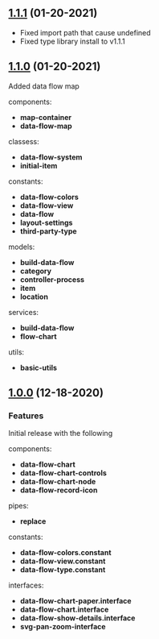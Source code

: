 ## [1.1.1](https://stash.truste.com/projects/UI/repos/ta-rhea-ui-library/browse) (01-20-2021)

- Fixed import path that cause undefined
- Fixed type library install to v1.1.1

## [1.1.0](https://stash.truste.com/projects/UI/repos/ta-rhea-ui-library/browse) (01-20-2021)

Added data flow map

components:

- **map-container**
- **data-flow-map**

classess:

- **data-flow-system**
- **initial-item**

constants:

- **data-flow-colors**
- **data-flow-view**
- **data-flow**
- **layout-settings**
- **third-party-type**

models:

- **build-data-flow**
- **category**
- **controller-process**
- **item**
- **location**

services:

- **build-data-flow**
- **flow-chart**

utils:

- **basic-utils**

## [1.0.0](https://stash.truste.com/projects/UI/repos/ta-rhea-ui-library/browse) (12-18-2020)

### Features

Initial release with the following

components:

- **data-flow-chart**
- **data-flow-chart-controls**
- **data-flow-chart-node**
- **data-flow-record-icon**

pipes:

- **replace**

constants:

- **data-flow-colors.constant**
- **data-flow-view.constant**
- **data-flow-type.constant**

interfaces:

- **data-flow-chart-paper.interface**
- **data-flow-chart.interface**
- **data-flow-show-details.interface**
- **svg-pan-zoom-interface**
